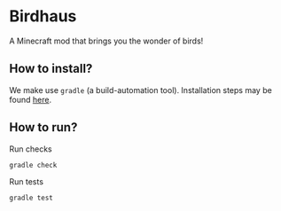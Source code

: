 # Birdhaus
A Minecraft mod that brings you the wonder of birds!

## How to install?
We make use `gradle` (a build-automation tool). Installation steps may be found [here](https://docs.gradle.org/current/userguide/installation.html).

## How to run?
Run checks
```bash
gradle check
```

Run tests
```bash
gradle test
```
